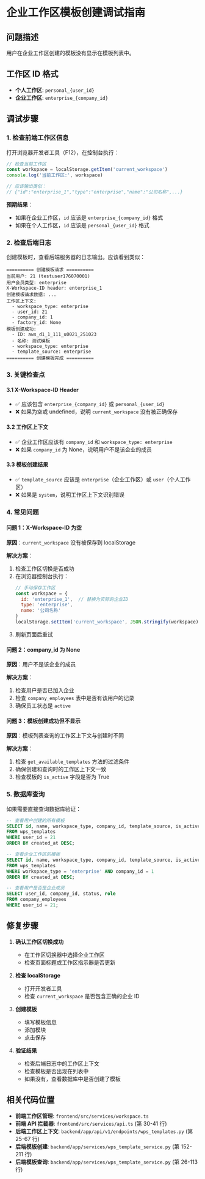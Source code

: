 # 企业工作区模板创建调试指南

## 问题描述

用户在企业工作区创建的模板没有显示在模板列表中。

## 工作区 ID 格式

- **个人工作区**: `personal_{user_id}`
- **企业工作区**: `enterprise_{company_id}`

## 调试步骤

### 1. 检查前端工作区信息

打开浏览器开发者工具（F12），在控制台执行：

```javascript
// 检查当前工作区
const workspace = localStorage.getItem('current_workspace')
console.log('当前工作区:', workspace)

// 应该输出类似：
// {"id":"enterprise_1","type":"enterprise","name":"公司名称",...}
```

**预期结果**：
- 如果在企业工作区，`id` 应该是 `enterprise_{company_id}` 格式
- 如果在个人工作区，`id` 应该是 `personal_{user_id}` 格式

### 2. 检查后端日志

创建模板时，查看后端服务器的日志输出。应该看到类似：

```
========== 创建模板请求 ==========
当前用户: 21 (testuser176070001)
用户会员类型: enterprise
X-Workspace-ID header: enterprise_1
创建模板请求数据: ...
工作区上下文:
  - workspace_type: enterprise
  - user_id: 21
  - company_id: 1
  - factory_id: None
模板创建成功:
  - ID: aws_d1_1_111_u0021_251023
  - 名称: 测试模板
  - workspace_type: enterprise
  - template_source: enterprise
========== 创建模板完成 ==========
```

### 3. 关键检查点

#### 3.1 X-Workspace-ID Header

- ✅ 应该包含 `enterprise_{company_id}` 或 `personal_{user_id}`
- ❌ 如果为空或 undefined，说明 `current_workspace` 没有被正确保存

#### 3.2 工作区上下文

- ✅ 企业工作区应该有 `company_id` 和 `workspace_type: enterprise`
- ❌ 如果 `company_id` 为 None，说明用户不是该企业的成员

#### 3.3 模板创建结果

- ✅ `template_source` 应该是 `enterprise`（企业工作区）或 `user`（个人工作区）
- ❌ 如果是 `system`，说明工作区上下文识别错误

### 4. 常见问题

#### 问题 1：X-Workspace-ID 为空

**原因**：`current_workspace` 没有被保存到 localStorage

**解决方案**：
1. 检查工作区切换是否成功
2. 在浏览器控制台执行：
   ```javascript
   // 手动保存工作区
   const workspace = {
     id: 'enterprise_1',  // 替换为实际的企业ID
     type: 'enterprise',
     name: '公司名称'
   }
   localStorage.setItem('current_workspace', JSON.stringify(workspace))
   ```
3. 刷新页面后重试

#### 问题 2：company_id 为 None

**原因**：用户不是该企业的成员

**解决方案**：
1. 检查用户是否已加入企业
2. 检查 `company_employees` 表中是否有该用户的记录
3. 确保员工状态是 `active`

#### 问题 3：模板创建成功但不显示

**原因**：模板列表查询的工作区上下文与创建时不同

**解决方案**：
1. 检查 `get_available_templates` 方法的过滤条件
2. 确保创建和查询时的工作区上下文一致
3. 检查模板的 `is_active` 字段是否为 True

### 5. 数据库查询

如果需要直接查询数据库验证：

```sql
-- 查看用户创建的所有模板
SELECT id, name, workspace_type, company_id, template_source, is_active
FROM wps_templates
WHERE user_id = 21
ORDER BY created_at DESC;

-- 查看企业工作区的模板
SELECT id, name, workspace_type, company_id, template_source, is_active
FROM wps_templates
WHERE workspace_type = 'enterprise' AND company_id = 1
ORDER BY created_at DESC;

-- 查看用户是否是企业成员
SELECT user_id, company_id, status, role
FROM company_employees
WHERE user_id = 21;
```

## 修复步骤

1. **确认工作区切换成功**
   - 在工作区切换器中选择企业工作区
   - 检查页面标题或工作区指示器是否更新

2. **检查 localStorage**
   - 打开开发者工具
   - 检查 `current_workspace` 是否包含正确的企业 ID

3. **创建模板**
   - 填写模板信息
   - 添加模块
   - 点击保存

4. **验证结果**
   - 检查后端日志中的工作区上下文
   - 检查模板是否出现在列表中
   - 如果没有，查看数据库中是否创建了模板

## 相关代码位置

- **前端工作区管理**: `frontend/src/services/workspace.ts`
- **前端 API 拦截器**: `frontend/src/services/api.ts` (第 30-41 行)
- **后端工作区上下文**: `backend/app/api/v1/endpoints/wps_templates.py` (第 25-67 行)
- **后端模板创建**: `backend/app/services/wps_template_service.py` (第 152-211 行)
- **后端模板查询**: `backend/app/services/wps_template_service.py` (第 26-113 行)

